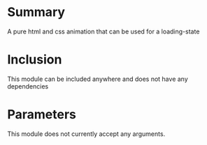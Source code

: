 # Summary
A pure html and css animation that can be used for a loading-state

# Inclusion
This module can be included anywhere and does not have any dependencies 

# Parameters
This module does not currently accept any arguments. 
